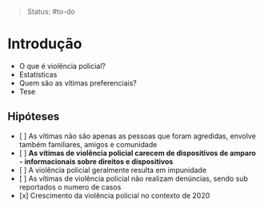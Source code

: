>Status: #to-do

# Introdução
- O que é violência policial?
- Estatísticas
- Quem são as vítimas preferenciais?
- Tese

## Hipóteses 

-   \[ \] As vítimas não são apenas as pessoas que foram agredidas, envolve também familiares, amigos e comunidade
-   \[ \] **As vítimas de violência policial carecem de dispositivos de amparo - informacionais sobre direitos e dispositivos**
-   \[ \] A violência policial geralmente resulta em impunidade
-   \[ \] As vítimas de violência policial não realizam denúncias, sendo sub reportados o numero de casos
-   \[x\] Crescimento da violência policial no contexto de 2020